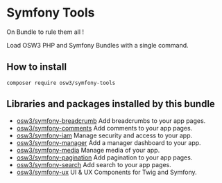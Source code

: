 # Symfony Tools

On Bundle to rule them all !

Load OSW3 PHP and Symfony Bundles with a single command.

## How to install

```shell
composer require osw3/symfony-tools
```

## Libraries and packages installed by this bundle

- [osw3/symfony-breadcrumb](https://github.com/OSW3/symfony-breadcrumb) Add breadcrumbs to your app pages.
- [osw3/symfony-comments](https://github.com/OSW3/symfony-comments) Add comments to your app pages.
- [osw3/symfony-iam](https://github.com/OSW3/symfony-iam) Manage security and access to your app.
- [osw3/symfony-manager](https://github.com/OSW3/symfony-manager) Add a manager dashboard to your app.
- [osw3/symfony-media](https://github.com/OSW3/symfony-media) Manage media of your app.
- [osw3/symfony-pagination](https://github.com/OSW3/symfony-pagination) Add pagination to your app pages.
- [osw3/symfony-search](https://github.com/OSW3/symfony-search) Add search to your app pages.
- [osw3/symfony-ux](https://github.com/OSW3/symfony-ux) UI & UX Components for Twig and Symfony.